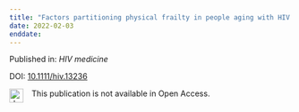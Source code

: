 ```yaml
---
title: "Factors partitioning physical frailty in people aging with HIV: A classification and regression tree approach."
date: 2022-02-03
enddate:
---
```


Published in: *HIV medicine*

DOI: [10.1111/hiv.13236](https://doi.org/10.1111/hiv.13236)

<img src="https://upload.wikimedia.org/wikipedia/commons/thumb/0/0e/Closed_Access_logo_transparent.svg/1200px-Closed_Access_logo_transparent.svg.png" alt="drawing" width="25" align="left"/> &nbsp;&nbsp;&nbsp;This publication is not available in Open Access.


